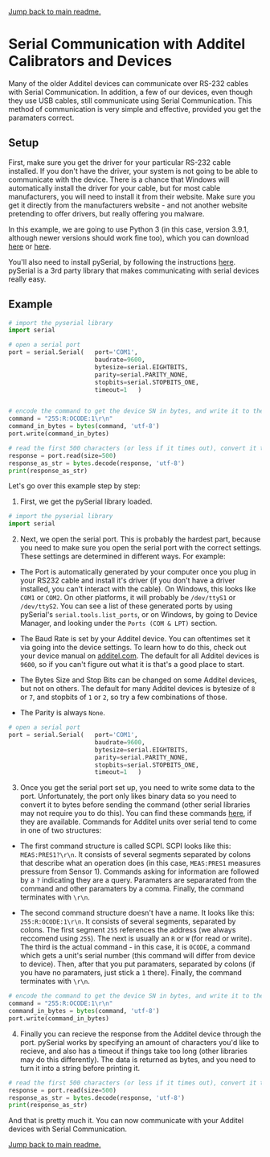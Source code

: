 [Jump back to main readme.](../readme.md)

# Serial Communication with Additel Calibrators and Devices

Many of the older Additel devices can communicate over RS-232 cables with Serial Communication.  In addition, a few of our devices, even though they use USB cables, still communicate using Serial Communication.  This method of communication is very simple and effective, provided you get the paramaters correct.

## Setup

First, make sure you get the driver for your particular RS-232 cable installed.  If you don't have the driver, your system is not going to be able to communicate with the device.  There is a chance that Windows will automatically install the driver for your cable, but for most cable manufacturers, you will need to install it from their website.  Make sure you get it directly from the manufacturers website - and not another website pretending to offer drivers, but really offering you malware.

In this example, we are going to use Python 3 (in this case, version 3.9.1, although newer versions should work fine too), which you can download [here](https://www.python.org/downloads/) or [here](https://www.microsoft.com/en-us/p/python-39/9p7qfqmjrfp7).

You'll also need to install pySerial, by following the instructions [here](https://pyserial.readthedocs.io/en/latest/pyserial.html#installation).  pySerial is a 3rd party library that makes communicating with serial devices really easy.

## Example

```python
# import the pyserial library
import serial

# open a serial port
port = serial.Serial(   port='COM1',
                        baudrate=9600,
                        bytesize=serial.EIGHTBITS,
                        parity=serial.PARITY_NONE,
                        stopbits=serial.STOPBITS_ONE,
                        timeout=1   )


# encode the command to get the device SN in bytes, and write it to the device
command = "255:R:OCODE:1\r\n"
command_in_bytes = bytes(command, 'utf-8')
port.write(command_in_bytes)

# read the first 500 characters (or less if it times out), convert it to a string, and print it
response = port.read(size=500)
response_as_str = bytes.decode(response, 'utf-8')
print(response_as_str)
```

Let's go over this example step by step:

1)  First, we get the pySerial library loaded.

```python
# import the pyserial library
import serial
```

2) Next, we open the serial port.  This is probably the hardest part, because you need to make sure you open the serial port with the correct settings.  These settings are determined in different ways.  For example:

* The Port is automatically generated by your computer once you plug in your RS232 cable and install it's driver (if you don't have a driver installed, you can't interact with the cable).  On Windows, this looks like `COM1` or `COM2`.  On other platforms, it will probably be `/dev/ttyS1` or `/dev/ttyS2`.  You can see a list of these generated ports by using pySerial's `serial.tools.list_ports`, or on Windows, by going to Device Manager, and looking under the `Ports (COM & LPT)` section.

* The Baud Rate is set by your Additel device.  You can oftentimes set it via going into the device settings.  To learn how to do this, check out your device manual on [additel.com](https://www.additel.com).  The default for all Additel devices is `9600`, so if you can't figure out what it is that's a good place to start.

* The Bytes Size and Stop Bits can be changed on some Additel devices, but not on others.  The default for many Additel devices is bytesize of `8` or `7`, and stopbits of `1` or `2`, so try a few combinations of those.

* The Parity is always `None`.

```python
# open a serial port
port = serial.Serial(   port='COM1',
                        baudrate=9600,
                        bytesize=serial.EIGHTBITS,
                        parity=serial.PARITY_NONE,
                        stopbits=serial.STOPBITS_ONE,
                        timeout=1   )
```

3) Once you get the serial port set up, you need to write some data to the port.  Unfortunately, the port only likes binary data so you need to convert it to bytes before sending the command (other serial libraries may not require you to do this).  You can find these commands [here](https://additel.com/download/programming_commands/Programming_Commands_for_Additel_Units.zip), if they are available.  Commands for Additel units over serial tend to come in one of two structures:

* The first command structure is called SCPI.  SCPI looks like this: `MEAS:PRES1?\r\n`.  It consists of several segments separated by colons that describe what an operation does (in this case, `MEAS:PRES1` measures pressure from Sensor 1).  Commands asking for information are followed by a `?` indicating they are a query.  Paramaters are separarated from the command and other paramaters by a comma.  Finally, the command terminates with `\r\n`.


* The second command structure doesn't have a name.  It looks like this: `255:R:OCODE:1\r\n`.  It consists of several segments, separated by colons.  The first segment `255` references the address (we always reccomend using `255`).  The next is usually an `R` or `W` (for read or write).  The third is the actual command - in this case, it is `OCODE`, a command which gets a unit's serial number (this command will differ from device to device).  Then, after that you put paramaters, separated by colons (if you have no paramaters, just stick a `1` there).  Finally, the command terminates with `\r\n`.

```python
# encode the command to get the device SN in bytes, and write it to the device
command = "255:R:OCODE:1\r\n"
command_in_bytes = bytes(command, 'utf-8')
port.write(command_in_bytes)
```

4)  Finally you can recieve the response from the Additel device through the port.  pySerial works by specifying an amount of characters you'd like to recieve, and also has a timeout if things take too long (other libraries may do this differently).  The data is returned as bytes, and you need to turn it into a string before printing it.

```python
# read the first 500 characters (or less if it times out), convert it to a string, and print it
response = port.read(size=500)
response_as_str = bytes.decode(response, 'utf-8')
print(response_as_str)
```

And that is pretty much it.  You can now communicate with your Additel devices with Serial Communication.

[Jump back to main readme.](../readme.md)
